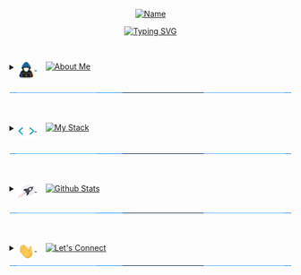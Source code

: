 <!-- Name Header -->
<p align="center">
<a href="#"><img src="https://readme-typing-svg.herokuapp.com?font=Varela+Round&size=20&pause=10000&color=00AFF0E1&center=true&vCenter=true&width=435&height=50&lines=Noor+Chasib" alt="Name" /></a>
</p>
<p align="center">
<a href="#"><img src="https://readme-typing-svg.herokuapp.com?font=Varela+Round&size=30&pause=1500&color=36BCF7&center=true&width=600&height=50&lines=Full-Stack+Web+Developer;Lighthouse+Labs+Student;Bachelor+of+Science" alt="Typing SVG" /></a>
</p>

##
<br>

<!-- About Me -->

<details> 
  <summary>
      <a href="#"> 
	<img align="middle" src="https://github.com/NoorChasib/NoorChasib/blob/main/img/about_me.gif" width="30">
      </a>
      &nbsp;&nbsp;&nbsp;
<a href="#"><img align="top" src="https://readme-typing-svg.herokuapp.com?font=Varela+Round&size=25&duration=3000&pause=5000&color=C9D1D9&multiline=true&width=200&height=40&lines=About+Me" alt="About Me" /></a>
  </summary>
  

<br>

<p>
<a href="#"><img align="middle" src="https://github.com/NoorChasib/NoorChasib/blob/main/img/arrow6.gif" width="23"></a>
&nbsp;
<a href="#"><img align="top" src="https://readme-typing-svg.herokuapp.com?font=Varela+Round&size=20&pause=5000&color=C9D1D9&multiline=true&repeat=false&width=800&height=40&lines=Full-stack+web+developer+based+out+of+Victoria%2C+BC" alt="Line 1" />
</a>
</p>	
	
<p>
<a href="#"><img align="middle" src="https://github.com/NoorChasib/NoorChasib/blob/main/img/arrow6.gif" width="23"></a>
&nbsp;
<a href="#"><img align="top" src="https://readme-typing-svg.herokuapp.com?font=Varela+Round&size=20&pause=5000&color=C9D1D9&multiline=true&repeat=false&width=800&height=40&lines=Background+in+Microbiology+and+Event+Management" alt="Line 2" />
</a>
</p>
	
<p>
<a href="#"><img align="middle" src="https://github.com/NoorChasib/NoorChasib/blob/main/img/arrow6.gif" width="23"></a>
&nbsp;
<a href="#"><img align="top" src="https://readme-typing-svg.herokuapp.com?font=Varela+Round&size=20&pause=5000&color=C9D1D9&multiline=true&repeat=false&width=800&height=40&lines=Particulary+interested+in+app+development" alt="Line 3" />
</a>
</p>
	
<p>
<a href="#"><img align="middle" src="https://github.com/NoorChasib/NoorChasib/blob/main/img/arrow6.gif" width="23"></a>
&nbsp;
<a href="#"><img align="top" src="https://readme-typing-svg.herokuapp.com?font=Varela+Round&size=20&pause=5000&color=C9D1D9&multiline=true&repeat=false&width=800&height=40&lines=Always+looking+to+learn+new+things+and+try+new+experiences!" alt="Line 4" />
</a>
</p>

<br>
<br>
</details>

<a href="#"><img src="https://github.com/NoorChasib/NoorChasib/blob/main/img/line3.gif" width="100%" height="5"></a>

<br>
<br>

<!-- My Stack -->

<details> 
  <summary>
      <a href="#"> 
        <img align="middle" src="https://github.com/NoorChasib/NoorChasib/blob/main/img/skills.gif" width="30">
      </a>
	  &nbsp;&nbsp;&nbsp;
	<a href="#"><img align="top" src="https://readme-typing-svg.herokuapp.com?font=Varela+Round&size=25&duration=3000&pause=5000&color=C9D1D9&multiline=true&width=200&height=40&lines=My+Stack" alt="My Stack"/></a>
	  </a>

  </summary>
  
<br>	

<p>
<a href="#"><img align="middle" src="https://github.com/NoorChasib/NoorChasib/blob/main/img/bulb.gif" width="25"></a>
&nbsp;
<a href="#"><img align="top" src="https://readme-typing-svg.herokuapp.com?font=Varela+Round&size=21&pause=5000&color=C9D1D9&multiline=true&repeat=false&width=300&height=40&lines=What+I+use" alt="Line 5" />
</a>
</p>

<a href="#"><img alt="Axios" src="https://img.shields.io/badge/-Axios-5A29E4?logo=axios&logoColor=white&style=for-the-badge"></a>
<a href="#"><img alt="Babel" src="https://img.shields.io/badge/-Babel-F9DC3E?logo=babel&logoColor=white&style=for-the-badge"></a>
<a href="#"><img alt="Chai" src="https://img.shields.io/badge/-Chai-A30701?logo=chai&logoColor=white&style=for-the-badge"></a>
<a href="#"><img alt="CSS3" src="https://img.shields.io/badge/-CSS3-1572B6?logo=css3&logoColor=white&style=for-the-badge"></a>
<a href="#"><img alt="Cypress" src="https://img.shields.io/badge/-Cypress-17202C?logo=cypress&logoColor=white&style=for-the-badge"></a>
<a href="#"><img alt="Docker" src="https://img.shields.io/badge/-Docker-2496ED?logo=docker&logoColor=white&style=for-the-badge"></a>
<a href="#"><img alt="Express.js" src="https://img.shields.io/badge/-Express.js-000000?logo=express&logoColor=white&style=for-the-badge"></a>
<a href="#"><img alt="HTML5" src="https://img.shields.io/badge/-HTML5-E34F26?logo=html5&logoColor=white&style=for-the-badge"></a>
<a href="#"><img alt="Javascript" src="https://img.shields.io/badge/-Javascript-F7DF1E?logo=javascript&logoColor=white&style=for-the-badge"></a>
<a href="#"><img alt="Jest" src="https://img.shields.io/badge/-Jest-C21325?logo=jest&logoColor=white&style=for-the-badge"></a>
<a href="#"><img alt="jQuery" src="https://img.shields.io/badge/-jQuery-0769AD?logo=jquery&logoColor=white&style=for-the-badge"></a>
<a href="#"><img alt="Lightroom" src="https://img.shields.io/badge/-Lightroom-31A8FF?logo=adobe-lightroom&logoColor=white&style=for-the-badge"></a>
<a href="#"><img alt="Mocha" src="https://img.shields.io/badge/-Mocha-8D6748?logo=mocha&logoColor=white&style=for-the-badge"></a>
<a href="#"><img alt="NGINX" src="https://img.shields.io/badge/-NGINX-009639?logo=nginx&logoColor=white&style=for-the-badge"></a>
<a href="#"><img alt="Node.JS" src="https://img.shields.io/badge/-Node.JS-339933?logo=node-dot-js&logoColor=white&style=for-the-badge"></a>
<a href="#"><img alt="Nodemon" src="https://img.shields.io/badge/-Nodemon-76D04B?logo=nodemon&logoColor=white&style=for-the-badge"></a>
<a href="#"><img alt="npm" src="https://img.shields.io/badge/-npm-CB3837?logo=npm&logoColor=white&style=for-the-badge"></a>
<a href="#"><img alt="Portainer" src="https://img.shields.io/badge/-Portainer-13BEF9?logo=portainer&logoColor=white&style=for-the-badge"></a>
<a href="#"><img alt="PostgreSQL" src="https://img.shields.io/badge/-PostgreSQL-4169E1?logo=postgresql&logoColor=white&style=for-the-badge"></a>
<a href="#"><img alt="React" src="https://img.shields.io/badge/-React-61DAFB?logo=react&logoColor=white&style=for-the-badge"></a>
<a href="#"><img alt="Sass" src="https://img.shields.io/badge/-Sass-CC6699?logo=sass&logoColor=white&style=for-the-badge"></a>
<a href="#"><img alt="Storybook" src="https://img.shields.io/badge/-Storybook-FF4785?logo=storybook&logoColor=white&style=for-the-badge"></a>
<a href="#"><img alt="Vercel" src="https://img.shields.io/badge/-Vercel-000000?logo=vercel&logoColor=white&style=for-the-badge"></a>
<a href="#"><img alt="Webpack" src="https://img.shields.io/badge/-Webpack-8DD6F9?logo=webpack&logoColor=white&style=for-the-badge"></a>
<a href="#"><img alt="Zapier" src="https://img.shields.io/badge/-Zapier-FF4A00?logo=zapier&logoColor=white&style=for-the-badge"></a>
<a href="#"><img alt="Zoho" src="https://img.shields.io/badge/-Zoho-C8202B?logo=zoho&logoColor=white&style=for-the-badge"></a>


<br>
<br>

<p>
<a href="#"><img align="middle" src="https://github.com/NoorChasib/NoorChasib/blob/main/img/bulb.gif" width="25"></a>
&nbsp;
<a href="#"><img align="top" src="https://readme-typing-svg.herokuapp.com?font=Varela+Round&size=21&pause=5000&color=C9D1D9&multiline=true&repeat=false&width=300&height=40&lines=What+I'm+currently+learning" alt="Line 6" />
</a>
</p>

<a href="#"><img alt="Rails" src="https://img.shields.io/badge/-Rails-CC0000?logo=ruby-on-rails&logoColor=white&style=for-the-badge"></a>
<a href="#"><img alt="Ruby" src="https://img.shields.io/badge/-Ruby-CC342D?logo=ruby&logoColor=white&style=for-the-badge"></a>


<br>
<br>

<p>
<a href="#"><img align="middle" src="https://github.com/NoorChasib/NoorChasib/blob/main/img/bulb.gif" width="25"></a>
&nbsp;
<a href="#"><img align="top" src="https://readme-typing-svg.herokuapp.com?font=Varela+Round&size=21&pause=5000&color=C9D1D9&multiline=true&repeat=false&width=300&height=40&lines=What+I'd+like+to+learn" alt="Line 7" />
</a>
</p>

<a href="#"><img alt="React Native" src="https://img.shields.io/badge/-React%20Native-61DAFB?logo=react&logoColor=white&style=for-the-badge"></a>
<a href="#"><img alt="Svelte" src="https://img.shields.io/badge/-Svelte-FF3E00?logo=svelte&logoColor=white&style=for-the-badge"></a>
<a href="#"><img alt="Swift" src="https://img.shields.io/badge/-Swift-F05138?logo=swift&logoColor=white&style=for-the-badge"></a>
<a href="#"><img alt="Tailwind CSS" src="https://img.shields.io/badge/-Tailwind%20CSS-06B6D4?logo=tailwind-css&logoColor=white&style=for-the-badge"></a>
<a href="#"><img alt="Typescript" src="https://img.shields.io/badge/-Typescript-3178C6?logo=typescript&logoColor=white&style=for-the-badge"></a>


<br>
<br>
</details>

<a href="#"><img src="https://github.com/NoorChasib/NoorChasib/blob/main/img/line3.gif" width="100%" height="5"></a>

<br>
<br>

<!-- Github Stats -->

<details> 
  <summary>
      <a href="#"> 
        <img align="middle" src="https://github.com/NoorChasib/NoorChasib/blob/main/img/rocket.gif" width="30">
      </a>
	  &nbsp;&nbsp;&nbsp;
	<a href="#"><img align="top" src="https://readme-typing-svg.herokuapp.com?font=Varela+Round&size=25&duration=3000&pause=5000&color=C9D1D9&multiline=true&width=200&height=40&lines=Github+Stats" alt="Github Stats"/></a>
	  
  </summary>
	
  <br>
  <br>
	
<div align="center">
  <a href="#">   
  <img height="180em" src="https://github-readme-stats-a4kc.vercel.app/api?username=NoorChasib&include_all_commits=true&count_private=true&show_icons=true&line_height=20&theme=react" /> 
  <img height="180em" src="https://github-readme-stats-a4kc.vercel.app/api/top-langs/?username=NoorChasib&layout=compact&show_icons=true&langs_count=8&line_height=20&theme=react" />
  </a>
</div>

<br>
<br>
</details>

<a href="#"><img src="https://github.com/NoorChasib/NoorChasib/blob/main/img/line3.gif" width="100%" height="5"></a>

<br>
<br>


<!-- Let's Connect -->

<details> 
  <summary>
      <a href="#"> 
        <img align="middle" src="https://github.com/NoorChasib/NoorChasib/blob/main/img/waving.gif" width="30">
      </a>
	  &nbsp;&nbsp;&nbsp;
	<a href="#"><img align="top" src="https://readme-typing-svg.herokuapp.com?font=Varela+Round&size=25&duration=3000&pause=5000&color=C9D1D9&multiline=true&width=200&height=40&lines=Let's+Connect" alt="Let's Connect"/></a>
	  
  </summary>
	
  <br>
  <br>
	
<a href="#"> 
<img align="bottom" src="https://github.com/NoorChasib/NoorChasib/blob/main/img/rightarrow.gif" width="30">
</a>
&nbsp;
<a href="https://www.linkedin.com/in/noor-chasib-1875131b1/" target="_blank">
<img alt="Linkedin" src="https://img.shields.io/badge/-LinkedIn-0A66C2?logo=linkedin&logoColor=white&style=for-the-badge" style="margin-bottom: 5px;">
</a>
<br>
<br>
<a href="#"> 
<img align="bottom" src="https://github.com/NoorChasib/NoorChasib/blob/main/img/rightarrow.gif" width="30">
</a>
&nbsp;
<a href="mailto:noorchasib@gmail.com?subject=Found%20you%20on%20Github!&body=Hi%20Noor%2C" target="_blank">	
<img alt="Gmail" src="https://img.shields.io/badge/-Gmail-EA4335?logo=gmail&logoColor=white&style=for-the-badge" style="margin-bottom: 5px;">
</a>
<br>
<br>
</details>
<a href="#"><img src="https://github.com/NoorChasib/NoorChasib/blob/main/img/line3.gif" width="100%" height="5"></a>

<br>
<br>

